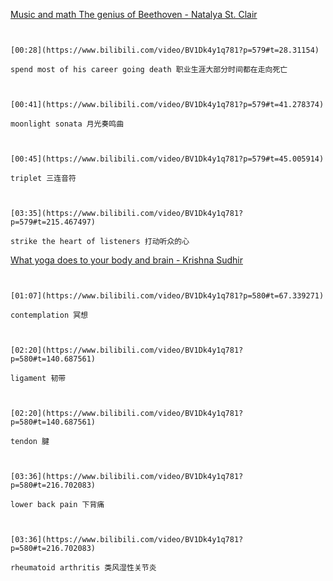 [Music and math The genius of Beethoven - Natalya St. Clair](https://www.bilibili.com/video/BV1Dk4y1q781?p=579)

```ad-note


[00:28](https://www.bilibili.com/video/BV1Dk4y1q781?p=579#t=28.31154)

spend most of his career going death 职业生涯大部分时间都在走向死亡

```

```ad-note


[00:41](https://www.bilibili.com/video/BV1Dk4y1q781?p=579#t=41.278374)

moonlight sonata 月光奏鸣曲

```

```ad-note


[00:45](https://www.bilibili.com/video/BV1Dk4y1q781?p=579#t=45.005914)

triplet 三连音符

```

```ad-note


[03:35](https://www.bilibili.com/video/BV1Dk4y1q781?p=579#t=215.467497)

strike the heart of listeners 打动听众的心

```

[What yoga does to your body and brain - Krishna Sudhir](https://www.bilibili.com/video/BV1Dk4y1q781?p=580)

```ad-note


[01:07](https://www.bilibili.com/video/BV1Dk4y1q781?p=580#t=67.339271)

contemplation 冥想

```

```ad-note


[02:20](https://www.bilibili.com/video/BV1Dk4y1q781?p=580#t=140.687561)

ligament 韧带

```

```ad-note


[02:20](https://www.bilibili.com/video/BV1Dk4y1q781?p=580#t=140.687561)

tendon 腱

```

```ad-note


[03:36](https://www.bilibili.com/video/BV1Dk4y1q781?p=580#t=216.702083)

lower back pain 下背痛

```

```ad-note


[03:36](https://www.bilibili.com/video/BV1Dk4y1q781?p=580#t=216.702083)

rheumatoid arthritis 类风湿性关节炎

```